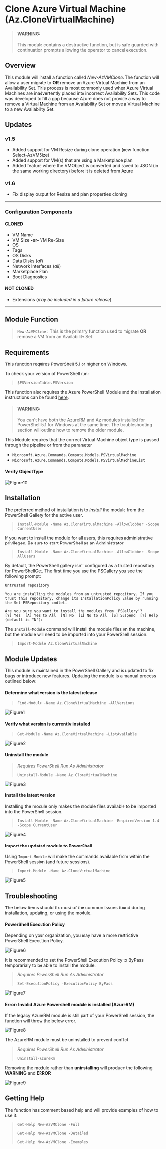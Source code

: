 # Clone Azure Virtual Machine (Az.CloneVirtualMachine)

> #### WARNING: 
> This module contains a destructive function, but is safe guarded with continuation prompts allowing the operator to cancel execution.

## Overview
This module will install a function called *New-AzVMClone*.  The function will allow a user migrate to **OR** remove an Azure Virtual Machine from an Availability Set.  This process is most commonly used when Azure Virtual Machines are inadvertently placed into incorrect Availability Sets.  This code was developed to fill a gap because Azure does not provide a way to remove a Virtual Machine from an Availability Set or move a Virtual Machine to a new Availability Set.

## Updates
### v1.5
- Added support for VM Resize during clone operation (new function Select-AzVMSize)
- Added support for VM(s) that are using a Marketplace plan
- Added feature where the VMObject is converted and saved to JSON (in the same working directory) before it is deleted from Azure

### v1.6
- Fix display output for Resize and plan properties cloning

---
### Configuration Components
#### CLONED
- VM Name
- VM Size **-or-** VM Re-Size
- OS
- Tags
- OS Disks
- Data Disks (*all*) 
- Network Interfaces (*all*)
- Marketplace Plan
- Boot Diagnostics

#### NOT CLONED
- Extensions (*may be included in a future release*)
---

## Module Function
> ``New-AzVMClone`` : This is the primary function used to migrate **OR** remove a VM from an Availability Set

## Requirements
This function requires PowerShell 5.1 or higher on Windows.

To check your version of PowerShell run:

>``$PSVersionTable.PSVersion``

This function also requires the Azure PowerShell Module and the installation instructions can be found [here](https://docs.microsoft.com/en-us/powershell/azure/install-az-ps?view=azps-2.7.0).

> #### WARNING: 
> You can't have both the AzureRM and Az modules installed for PowerShell 5.1 for Windows at the same time.  The troubleshooting section will outline how to remove the older module.

This Module requires that the correct Virtual Machine object type is passed through the pipeline or from the parameter

- ``Microsoft.Azure.Commands.Compute.Models.PSVirtualMachine``
- ``Microsoft.Azure.Commands.Compute.Models.PSVirtualMachineList``
        
#### Verify ObjectType

![Figure10](1.6/Media/figure10_verify_object_type.png)

## Installation
The preferred method of installation is to *install* the module from the PowerShell Gallery for the active user.

>``Install-Module -Name Az.CloneVirtualMachine -AllowClobber -Scope CurrentUser``

If you want to install the module for all users, this requires administrative privileges.  Be sure to start PowerShell as an Administrator.

>``Install-Module -Name Az.CloneVirtualMachine -AllowClobber -Scope AllUsers``

By default, the PowerShell gallery isn't configured as a trusted repository for PowerShellGet. The first time you use the PSGallery you see the following prompt:

    Untrusted repository
    
    You are installing the modules from an untrusted repository. If you trust this repository, change its InstallationPolicy value by running the Set-PSRepository cmdlet.
    
    Are you sure you want to install the modules from 'PSGallery'?
    [Y] Yes  [A] Yes to All  [N] No  [L] No to All  [S] Suspend  [?] Help (default is "N"):

The ``Install-Module`` command will install the module files on the machine, but the module will need to be imported into your PowerShell session.

>``Import-Module Az.CloneVirtualMachine``

## Module Updates

This module is maintained in the PowerShell Gallery and is updated to fix bugs or introduce new features.  Updating the module is a manual process outlined below:

#### Determine what version is the latest release
>``Find-Module -Name Az.CloneVirtualMachine -AllVersions``

![Figure1](/1.6/Media/figure1_findmodule_allversions.png)

#### Verify what version is currently installed
>``Get-Module -Name Az.CloneVirtualMachine -ListAvailable``

![Figure2](/1.6/Media/figure2_getmodule_listavailable.png)

#### Uninstall the module

>*Requires PowerShell Run As Administrator*
>
>``Uninstall-Module -Name Az.CloneVirtualMachine``

![Figure3](/1.6/Media/figure3_uninstall_module.png)

#### Install the latest version

Installing the module only makes the module files available to be imported into the PowerShell session.

>``Install-Module -Name Az.CloneVirtualMachine -RequiredVersion 1.4 -Scope CurrentUser``

![Figure4](1.6/Media/figure4_installmodule_requiredversion.png)

#### Import the updated module to PowerShell

Using ``Import-Module`` will make the commands available from within the PowerShell session (and future sessions).

>``Import-Module -Name Az.CloneVirtualMachine``

![Figure5](1.6/Media/figure5_importmodule.png)

## Troubleshooting

The below items should fix most of the common issues found during installation, updating, or using the module.

#### PowerShell Execution Policy

Depending on your organization, you may have a more restrictive PowerShell Execution Policy.  

![Figure6](1.6/Media/figure6_importmodule_EP_restricted.png)

It is recommended to set the PowerShell Execution Policy to ByPass temporarialy to be able to install the module.

>*Requires PowerShell Run As Administrator*
>
>``Set-ExecutionPolicy -ExecutionPolicy ByPass``

![Figure7](1.6/Media/figure7_setexecutionpolicy_bypass.png)

#### Error: Invalid Azure Powershell module is installed (AzureRM)

If the legacy AzureRM module is still part of your PowerShell session, the function will throw the below error.

![Figure8](1.6/Media/figure8_error_invalid_module.png)

The AzureRM module must be uninstalled to prevent conflict

>*Requires PowerShell Run As Administrator*
>
>``Uninstall-AzureRm``

Removing the module rather than **uninstalling** will produce the following **WARNING** and **ERROR**

![Figure9](1.6/Media/figure9_error_azurerm_profile.png)

## Getting Help
The function has comment based help and will provide examples of how to use it.

> ``Get-Help New-AzVMClone -Full``
>
> ``Get-Help New-AzVMClone -Detailed``
>
> ``Get-Help New-AzVMClone -Examples``